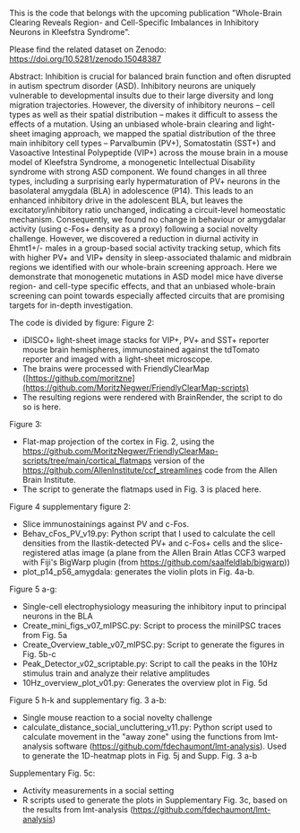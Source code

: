 This is the code that belongs with the upcoming publication "Whole-Brain Clearing Reveals Region- and Cell-Specific Imbalances in Inhibitory Neurons in Kleefstra Syndrome". 

Please find the related dataset on Zenodo: https://doi.org/10.5281/zenodo.15048387 

Abstract:
Inhibition is crucial for balanced brain function and often disrupted in autism spectrum disorder (ASD). Inhibitory neurons are uniquely vulnerable to developmental insults due to their large diversity and long migration trajectories. However, the diversity of inhibitory neurons – cell types as well as their spatial distribution – makes it difficult to assess the effects of a mutation. Using an unbiased whole-brain clearing and light-sheet imaging approach, we mapped the spatial distribution of the three main inhibitory cell types – Parvalbumin (PV+), Somatostatin (SST+) and Vasoactive Intestinal Polypeptide (VIP+) across the mouse brain in a mouse model of Kleefstra Syndrome, a monogenetic Intellectual Disability syndrome with strong ASD component. We found changes in all three types, including a surprising early hypermaturation of PV+ neurons in the basolateral amygdala (BLA) in adolescence (P14). This leads to an enhanced inhibitory drive in the adolescent BLA, but leaves the excitatory/inhibitory ratio unchanged, indicating a circuit-level homeostatic mechanism. Consequently, we found no change in behaviour or amygdalar activity (using c-Fos+ density as a proxy) following a social novelty challenge. However, we discovered a reduction in diurnal activity in Ehmt1+/- males in a group-based social activity tracking setup, which fits with higher PV+ and VIP+ density in sleep-associated thalamic and midbrain regions we identified with our whole-brain screening approach. Here we demonstrate that monogenetic mutations in ASD model mice have diverse region- and cell-type specific effects, and that an unbiased whole-brain screening can point towards especially affected circuits that are promising targets for in-depth investigation.

The code is divided by figure: 
Figure 2: 
- iDISCO+ light-sheet image stacks for VIP+, PV+ and SST+ reporter mouse brain hemispheres, immunostained against the tdTomato reporter and imaged with a light-sheet microscope.
- The brains were processed with FriendlyClearMap ([https://github.com/moritzne](https://github.com/MoritzNegwer/FriendlyClearMap-scripts)
- The resulting regions were rendered with BrainRender, the script to do so is here.

Figure 3:
- Flat-map projection of the cortex in Fig. 2, using the https://github.com/MoritzNegwer/FriendlyClearMap-scripts/tree/main/cortical_flatmaps version of the https://github.com/AllenInstitute/ccf_streamlines code from the Allen Brain Institute.
- The script to generate the flatmaps used in Fig. 3 is placed here.

Figure 4 supplementary figure 2: 
- Slice immunostainings against PV and c-Fos.
- Behav_cFos_PV_v19.py: Python script that I used to calculate the cell densities from the Ilastik-detected PV+ and c-Fos+ cells and the slice-registered atlas image (a plane from the Allen Brain Atlas CCF3 warped with Fiji's BigWarp plugin (from https://github.com/saalfeldlab/bigwarp))
- plot_p14_p56_amygdala: generates the violin plots in Fig. 4a-b.

Figure 5 a-g:
- Single-cell electrophysiology measuring the inhibitory input to principal neurons in the BLA
- Create_mini_figs_v07_mIPSC.py: Script to process the miniIPSC traces from Fig. 5a
- Create_Overview_table_v07_mIPSC.py: Script to generate the figures in Fig. 5b-c
- Peak_Detector_v02_scriptable.py: Script to call the peaks in the 10Hz stimulus train and analyze their relative amplitudes
- 10Hz_overview_plot_v01.py: Generates the overview plot in Fig. 5d

Figure 5 h-k and supplementary fig. 3 a-b:
- Single mouse reaction to a social novelty challenge
- calculate_distance_social_uncluttering_v11.py: Python script used to calculate movement in the "away zone" using the functions from lmt-analysis software (https://github.com/fdechaumont/lmt-analysis). Used to generate the 1D-heatmap plots in Fig. 5j and Supp. Fig. 3 a-b

Supplementary Fig. 5c: 
- Activity measurements in a social setting
- R scripts used to generate the plots in Supplementary Fig. 3c, based on the results from lmt-analysis (https://github.com/fdechaumont/lmt-analysis)
